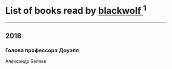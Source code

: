 # List of books read by [blackwolf ](http://vk.com/id236639644)<sup>1</sup>
---

## 2018

### Голова профессора Доуэля
Александр Беляев



